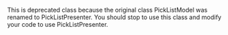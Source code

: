 This is deprecated class because the original class PickListModel was renamed to PickListPresenter. You should stop to use this class and modify your code to use PickListPresenter.